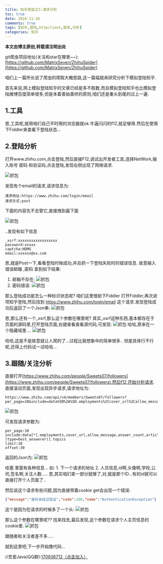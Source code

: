```yaml
---
title: 知乎爬虫之3:请求分析
toc: true
date: 2016-11-26
comments: true
tags: [知乎,登陆,httpclient,请求,分析]
categories: 知乎
---
```

**本文由博主原创,转载请注明出处**

git爬虫项目地址(关注和star在哪里~~):[https://github.com/MatrixSeven/ZhihuSpider](https://github.com/MatrixSeven/ZhihuSpider)

咱们上一篇所长说了爬虫的爬取大概思路,这一篇幅就来研究分析下模拟登陆知乎.

首先来说,网上模拟登陆知乎的文章已经是多不胜数,而且模拟登陆知乎也比模拟登陆微博百度简单很多,但是本着善始善终的原则,咱们还是重头到尾的过上一遍.
<!--more-->
## 1.工具
 恩,工具呢,就用咱们自己平时用的浏览器就ok.牛逼闪闪的f12,就足够用.然后在使用下Fiddler来查看下登陆状态...

## 2.登陆分析
打开www.zhihu.com,点击登陆,然后直接F12,调试出开发者工具,选择NetWork,输入账号 密码 和验证码,点击登陆,发现右侧出现了网络请求.

![抓包](/images/posts/知乎爬虫之模请求分析/100.png)

发现有个email的请求,请求信息为:
```
请求地址:https://www.zhihu.com/login/email
请求方式:post
```
下面的内容先不去管它,直接拽到最下面

![抓包](/images/posts/知乎爬虫之模请求分析/101.png)

..发现有如下信息
```
_xsrf:xxxxxxxxxxxxxxxxxx
password:xxxxx
captcha:HDMG
email:xxxxxx@xx.com
```

恩,就是Post一下,看看登陆时候成功,并且抓一下登陆失败时的错误信息.
故意输入错误邮箱 ,密码
拿到如下结果:

1. 邮箱不存在:
![抓包](/images/posts/知乎爬虫之模请求分析/111.png)
2. 密码错误:
![抓包](/images/posts/知乎爬虫之模请求分析/112.png)

那么登陆成功是怎么一种标识状态呢?
咱们这里借助下Fiddler
打开Fiddler,再次进项知乎登陆,然后找到 https://www.zhihu.com/login/email 这个请求.发现登陆成功后返回了一个Json串:
![抓包](/images/posts/知乎爬虫之模请求分析/110.png)

恩,那么还有一个_xsrf,那么这个参数在哪里呢?
其实_xsrf这种东西,基本都存在于页面的源码里,打开登陆页面,右键查看查看源代码,可发现:
![抓包](/images/posts/知乎爬虫之模请求分析/105.png)
哈哈,原来在一个隐藏域里....
![抓包](/images/posts/知乎爬虫之模请求分析/jq.png)

哈哈,这是不是故意就让人爬的了...过程比我想象中的简单很多..
但是具体行不行呢,还得上代码试一试哈哈...

## 3.跟随/关注分析
直接打开[https://www.zhihu.com/people/Sweets07/followers](https://www.zhihu.com/people/Sweets07/followers),然后f12,开始分析请求.
直接滚动页面,发现出现异步请求,请求地址为:
```
https://www.zhihu.com/api/v4/members/Sweets07/followers?per_page=10&include=data%5B%2A%5D.employments%2Ccover_url%2Callow_message%2Canswer_count%2Carticles_count%2Cfavorite_count%2Cfollower_count%2Cgender%2Cis_followed%2Cmessage_thread_token%2Cis_following%2Cbadge%5B%3F%28type%3Dbest_answerer%29%5D.topics&limit=10&offset=30
```
![抓包](/images/posts/知乎爬虫之模请求分析/flower1.png)

可发现请求参数为:
```
per_page:10
include:data[*].employments,cover_url,allow_message,answer_count,articles_count,favorite_count,follower_count,gender,is_followed,message_thread_token,is_following,badge[?(type=best_answerer)].topics
limit:10
offset:30
```
返回的Json为:
![抓包](/images/posts/知乎爬虫之模请求分析/flower3.png)

哇塞.里面有各种信息...
如:
    1. 下一个请求的地址
    2. 人员信息,id啊,头像啊,学校,公司,签名啊,关注人数.....
恩,其实咱们拿一部分就够了,对,就是那个ID...有的id就可以直接打开个人页面了..

然后说这个请求有些问题,因为直接带着cookie get会出现一个错误:
```json
{"message":"身份未经过验证","code":100,"name":"AuthenticationException"}
```
这个是因为在请求的时候多了一个头:
![抓包](/images/posts/知乎爬虫之模请求分析/flower4.png)

那么这个参数在哪里呢??
找来找去,最后发现,这个参数在请求个人主页信息的cookie里.
![抓包](/images/posts/知乎爬虫之模请求分析/flower5.png)


跟随者和关注者差不多.....

就到这里吧,下一步开始撸代码...


//吾爱Java(QQ群):[170936712（点击加入）](https://link.zhihu.com/?target=https%3A//jq.qq.com/%3F_wv%3D1027%26k%3D41oCCMn)